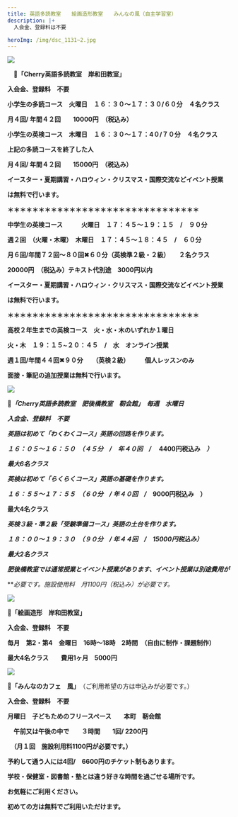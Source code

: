 ```yaml
---
title: 英語多読教室　　絵画造形教室　　みんなの風（自主学習室）　　
description: |+
  入会金、登録料は不要　

heroImg: /img/dsc_1131~2.jpg
---
```

![](/img/dsc_0633.jpg)

　🍒**「Cherry英語多読教室　岸和田教室」**

**入会金、登録料　不要**　

**小学生の多読コース　火曜日　１６：３０～１７：３０/６０分　４名クラス**

**月４回/ 年間４２回　　10000円　（税込み）**

**小学生の英検コース　木曜日　１６：３０～１７：4０/７０分　４名クラス**

**上記の多読コースを終了した人**

**月４回/ 年間４２回　　15000円　（税込み）**

**イースター・夏期講習・ハロウィン・クリスマス・国際交流などイベント授業**

**は無料で行います。**

**＊＊＊＊＊＊＊＊＊＊＊＊＊＊＊＊＊＊＊＊＊＊＊＊＊＊＊＊＊＊＊**

**中学生の英検コース　　　火曜日　１７：４５～１９：１５　/　９０分**

**週２回　（火曜・木曜）　木曜日　１７：４５～１８：４５　/　６０分**　　

**月６回/年間７２回～８０回✖６０分（英検準２級・２級）　　２名クラス**

**20000円　（税込み）テキスト代別途　3000円以内**

**イースター・夏期講習・ハロウィン・クリスマス・国際交流などイベント授業**

**は無料で行います。**

**＊＊＊＊＊＊＊＊＊＊＊＊＊＊＊＊＊＊＊＊＊＊＊＊＊＊＊＊＊＊＊**

**高校２年生までの英検コース　火・水・木のいずれか１曜日**

**火・木　１９：１５~２０：４５　/　水　オンライン授業**

**週１回/年間４４回✖９０分　　（英検２級）　　　個人レッスンのみ**

**面接・筆記の追加授業は無料で行います。**

![](/img/dsc_0892.jpg)

**🍒*「Cherry英語多読教室　肥後橋教室　靭会館」　毎週　水曜日***

***入会金、登録料　不要***　　

***英語は初めて「わくわくコース」英語の回路を作ります。***

***１６：０５～１６：５０　（４５分　/　年４０回　/*　 4400円税込み　*）***

***最大6名クラス***

***英検は初めて「らくらくコース」英語の基礎を作ります。***

***１６：５５～１７：５５　（６０分　/   年４０回　/*　9000円税込み　）**

**最大4名クラス**　

***英検３級・準２級「受験準備コース」英語の土台を作ります。***

***１８：００～１９：３０　（９０分　/  年４４回　/　15000円税込み）***

***最大2名クラス***

***肥後橋教室では通常授業とイベント授業があります、イベント授業は別途費用が***

***必要です。*施設使用料　月1100円（税込み）が必要です。**

![](/img/dsc_0714.jpg)

🍒**「絵画造形　岸和田教室」**

**入会金、登録料　不要**

**毎月　第2・第4　金曜日　16時～18時　2時間　（自由に制作・課題制作）**

**最大4名クラス　　費用1ヶ月　5000円**　　

![](/img/dsc_0425.jpg)

🍒**「みんなのカフェ　風」**　（ご利用希望の方は申込みが必要です。）

**入会金、登録料　不要**

**月曜日　子どもためのフリースペース　　本町　靭会館**

　**午前又は午後の中で　　３時間　　1回/ 2200円**

　**（月１回　施設利用料1100円が必要です。）**

**予約して通う人には4回/　6600円のチケット制もあります。**

**学校・保健室・図書館・塾とは違う好きな時間を過ごせる場所です。**

**お気軽にご利用ください。**

**初めての方は無料でご利用いただけます。**